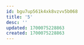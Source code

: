```yaml
---
id: bgu7up561k4xk8vzvv5b068
title: '5'
desc: ''
updated: 1700075228863
created: 1700075228863
---
```

